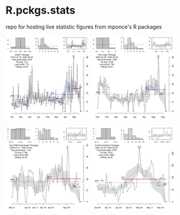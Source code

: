 # R.pckgs.stats
repo for hosting live statistic figures from mponce's R packages


<p>
  <img src="DWNLDS_ehelp.png" width="45%" />
  <img src="DWNLDS_bioC.logs.png" width="45%" />
</p>

<p>
  <img src="DWNLDS_Visualize.CRAN.Downloads.png" width="45%" />
  <img src="DWNLDS_covid19.analytics.png" width="45%" />
</p>
